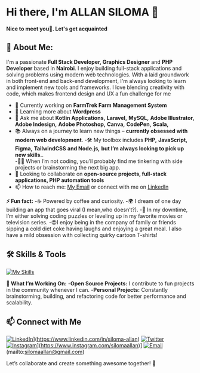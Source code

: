 # Hi there, I'm ALLAN SILOMA 👋

**Nice to meet you🤝. Let's get acquainted**

## 🚀 About Me:
I'm a passionate **Full Stack Developer, Graphics Designer** and **PHP Developer** based in **Nairobi**. I enjoy building full-stack applications and solving problems using modern web technologies. With a laid groundwork in both front-end and back-end development, I'm always looking to learn and implement new tools and frameworks. I love blending creativity with code, which makes frontend design and UX a fun challenge for me
- 🔭 Currently working on **FarmTrek Farm Management System**
- 🌱 Learning more about **Wordpress**
- 💬 Ask me about **Kotlin Applications,** **Laravel,** **MySQL,** **Adobe Illustrator,** **Adobe Indesign,** **Adobe Photoshop,** **Canva,** **CodePen,** **Scala,**
- 📚 Always on a journey to learn new things – **currently obsessed with modern web development**.
-🛠️ My toolbox includes **PHP,** **JavaScript,** **Figma,** **TailwindCSS** **and Node.js,** **but I’m always looking to pick up new skills.**.<br/>
-🧑‍💻 When I’m not coding, you’ll probably find me tinkering with side projects or brainstorming the next big app.<br/>
- 👯 Looking to collaborate on **open-source projects, full-stack applications, PHP automation tools**
- 📫 How to reach me: [My Email](mailto:silomaallan@gmail.com) or connect with me on [LinkedIn](https://www.linkedin.com/in/siloma-allan)
  
**⚡ Fun fact:**
-☕ Powered by coffee and curiosity.
-🌍 I dream of one day building an app that goes viral (I mean,who doesn’t?).
-🍿 In my downtime, I’m either solving coding puzzles or leveling up in my favorite movies or television series.
-😍I enjoy being in the company of family or friends sipping a cold diet coke having laughs and enjoying a great meal. I also have a mild obsession with collecting quirky cartoon T-shirts!

## 🛠️ Skills & Tools
[![My Skills](https://skillicons.dev/icons?i=js,html,css,java,kotlin,nodejs,figma,androidstudio,bootstrap,c,cpp,css,dotnet,html,ai,idea,npm,ps,php,phpstorm&perline=10)](https://skillicons.dev)

**🔧 What I’m Working On:**
-**Open Source Projects:** I contribute to fun projects in the community whenever I can.
-**Personal Projects:** Constantly brainstorming, building, and refactoring code for better performance and scalability.

## 📫 Connect with Me
[![LinkedIn](https://skillicons.dev/icons?i=linkedin)](https://skillicons.dev)](https://www.linkedin.com/in/siloma-allan)
[![Twitter](https://img.shields.io/badge/Twitter-1DA1F2?style=flat&logo=twitter&logoColor=white)](https://x.com/silomaallan)
[![Instagram](https://skillicons.dev/icons?i=instagram)](https://skillicons.dev)](https://www.instagram.com/silomaallan)]
[![Email](https://skillicons.dev/icons?i=gmail)](https://skillicons.dev)(mailto:silomaallan@gmail.com)


Let’s collaborate and create something awesome together! 🎉


